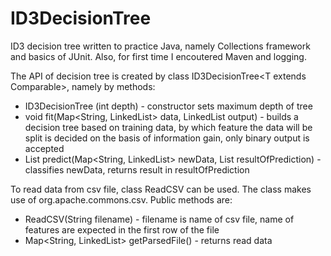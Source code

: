 # ID3DecisionTree
ID3 decision tree written to practice Java, namely Collections framework and basics of JUnit. Also, for first time I encoutered Maven and logging.

The API of decision tree is created by class ID3DecisionTree<T extends Comparable<T>>, namely by methods:
- ID3DecisionTree (int depth) - constructor sets maximum depth of tree
- void fit(Map<String, LinkedList<T>> data, LinkedList<T> output) - builds a decision tree based on training data, by which feature the data will be split is decided on the basis of information gain, only binary output is accepted
- List<T> predict(Map<String, LinkedList<T>> newData, List<T> resultOfPrediction) - classifies newData, returns result in resultOfPrediction

To read data from csv file, class ReadCSV can be used. The class makes use of org.apache.commons.csv. Public methods are:
- ReadCSV(String filename) - filename is name of csv file, name of features are expected in the first row of the file
- Map<String, LinkedList<String>> getParsedFile() - returns read data

